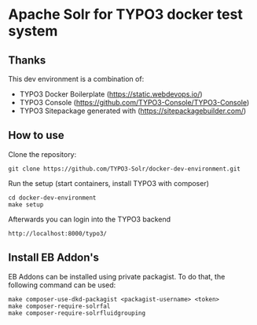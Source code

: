 # Apache Solr for TYPO3 docker test system

## Thanks

This dev environment is a combination of:

* TYPO3 Docker Boilerplate (https://static.webdevops.io/)
* TYPO3 Console (https://github.com/TYPO3-Console/TYPO3-Console)
* TYPO3 Sitepackage generated with (https://sitepackagebuilder.com/)


## How to use

Clone the repository:

```
git clone https://github.com/TYPO3-Solr/docker-dev-environment.git
```

Run the setup (start containers, install TYPO3 with composer)

```
cd docker-dev-environment
make setup
```

Afterwards you can login into the TYPO3 backend

```
http://localhost:8000/typo3/
```

## Install EB Addon's

EB Addons can be installed using private packagist. To do that, the following command can be used:

```
make composer-use-dkd-packagist <packagist-username> <token>
make composer-require-solrfal
make composer-require-solrfluidgrouping
```